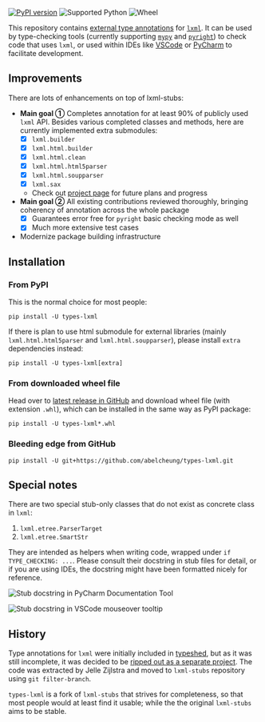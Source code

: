 [![PyPI version](https://img.shields.io/pypi/v/types-lxml.svg)](https://pypi.org/project/types-lxml/)
![Supported Python](https://img.shields.io/pypi/pyversions/types-lxml.svg)
![Wheel](https://img.shields.io/pypi/wheel/types-lxml.svg)

This repository contains [external type annotations](https://peps.python.org/pep-0561/) for [`lxml`](http://lxml.de/). It can be used by type-checking tools (currently supporting [`mypy`](https://pypi.org/project/mypy/) and [`pyright`](https://github.com/Microsoft/pyright)) to check code that uses `lxml`, or used within IDEs like [VSCode](https://code.visualstudio.com/) or [PyCharm](https://www.jetbrains.com/pycharm/) to facilitate development.

## Improvements

There are lots of enhancements on top of lxml-stubs:

- **Main goal ①** Completes annotation for at least 90% of publicly used `lxml` API. Besides various completed classes and methods, here are currently implemented extra submodules:
    * [x] `lxml.builder`
    * [x] `lxml.html.builder`
    * [x] `lxml.html.clean`
    * [x] `lxml.html.html5parser`
    * [x] `lxml.html.soupparser`
    * [x] `lxml.sax`
    * Check out [project page](https://github.com/abelcheung/types-lxml/projects/1) for future plans and progress
- **Main goal ②** All existing contributions reviewed thoroughly, bringing coherency of annotation across the whole package
    * [x] Guarantees error free for `pyright` basic checking mode as well
    * [x] Much more extensive test cases
- Modernize package building infrastructure

## Installation

### From PyPI

This is the normal choice for most people:

    pip install -U types-lxml

If there is plan to use html submodule for external libraries (mainly `lxml.html.html5parser` and `lxml.html.soupparser`), please install `extra` dependencies instead:

    pip install -U types-lxml[extra]

### From downloaded wheel file

Head over to [latest release in GitHub](https://github.com/abelcheung/types-lxml/releases/latest) and download wheel file (with extension `.whl`), which can be installed in the same way as PyPI package:

    pip install -U types-lxml*.whl

### Bleeding edge from GitHub

    pip install -U git+https://github.com/abelcheung/types-lxml.git

## Special notes
There are two special stub-only classes that do not exist as concrete class in `lxml`:

1. `lxml.etree.ParserTarget`
2. `lxml.etree.SmartStr`

They are intended as helpers when writing code, wrapped under
`if TYPE_CHECKING: ...`. Please consult their docstring in stub files for detail,
or if you are using IDEs, the docstring might have been formatted nicely for reference.

![Stub docstring in PyCharm Documentation Tool](https://user-images.githubusercontent.com/83110/160575574-c20b29d0-ddda-40d4-82e3-724f59663d7e.png)

![Stub docstring in VSCode mouseover tooltip](https://user-images.githubusercontent.com/83110/160575818-168f1a98-074d-46f4-b166-3f18af56232e.png)

## History

Type annotations for `lxml` were initially included in [typeshed](https://www.github.com/python/typeshed), but as it was still incomplete, it was decided to be [ripped out as a separate project](https://github.com/python/typeshed/issues/525).
The code was extracted by Jelle Zijlstra and moved to `lxml-stubs` repository using `git filter-branch`.

`types-lxml` is a fork of `lxml-stubs` that strives for completeness, so that most people would at least find it usable; while the the original `lxml-stubs` aims to be stable.
